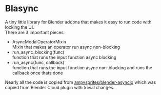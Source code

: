 # Blasync
A tiny little library for Blender addons that makes it easy to run code with locking the UI.  
There are 3 important pieces:
 - AsyncModalOperatorMixin  
    Mixin that makes an operator run async non-blocking
 - run_async_blocking(func)  
    function that runs the input function async blocking
 - run_async(func, callback)  
    function that runs the input function async non-blocking and runs the callback once thats done  

Nearly all the code is copied from [ampysprites/blender-asyncio](https://github.com/lampysprites/blender-asyncio) which was copied from Blender Cloud plugin with trivial changes.
